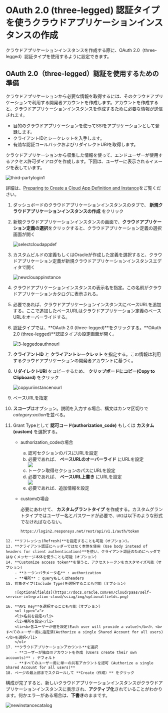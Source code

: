 # OAuth 2.0 (three-legged) 認証タイプを使うクラウドアプリケーションインスタンスの作成

クラウドアプリケーションインスタンスを作成する際に、OAuth 2.0（three-legged）認証タイプを使用するように設定できます。

## OAuth 2.0（three-legged）認証を使用するための準備

クラウドアプリケーションから必要な情報を取得するには、そのクラウドアプリケーションで利用する開発者アカウントを作成します。アカウントを作成すると、クラウドアプリケーションインスタンスを作成するために必要な情報が送信されます。

- 目的のクラウドアプリケーションを使ってSSIをアプリケーションとして登録します。
- クライアントIDとシークレットを入手します。
- 有効な認証コールバックおよびリダイレクトURIを取得します。

クラウドアプリケーションから収集した情報を使って、エンドユーザーが使用するアクセス許可ダイアログを作成します。下図は、ユーザーに表示されるイメージを表しています。

  ![third-partylogin1](https://docs.oracle.com/en/cloud/paas/self-service-integration-cloud/ssiag/img/third-partylogin1.png)

詳細は、[Preparing to Create a Cloud App Definition and Instance](https://docs.oracle.com/en/cloud/paas/self-service-integration-cloud/ssiag/preparing-create-cloud-app-definition-and-instance.html)をご覧ください。

  1. ダッシュボードのクラウドアプリケーションインスタンスのタブで、 **新規クラウドアプリケーションインスタンスの作成** をクリック
  2. 新規クラウドアプリケーションインスタンスの画面で、**クラウドアプリケーション定義の選択**をクリックすると、クラウドアプリケーション定義の選択画面が開く
    
        ![selectcloudappdef](https://docs.oracle.com/en/cloud/paas/self-service-integration-cloud/ssiag/img/selectcloudappdef.png)
  
  3. カスタムビルドの定義もしくはOracleが作成した定義を選択すると、クラウドアプリケーション定義が新規クラウドアプリケーションインスタンスエディタで開く
  
        ![newclouappinstance](https://docs.oracle.com/en/cloud/paas/self-service-integration-cloud/ssiag/img/newclouappinstance.png)
  
  4. クラウドアプリケーションインスタンスの表示名を指定。この名前がクラウドアプリケーションカタログに表示される。
  5. 必要であれば、クラウドアプリケーションインスタンスにベースURLを追加する。ここで追加したベースURLはクラウドアプリケーション定義のベースURLをオーバーライドする。
  6. 認証タイプでは、**OAuth 2.0 (three-legged)**をクリックする。**OAuth 2.0 (three-legged)**認証タイプの設定画面が開く。
  
        ![3-leggedoauthnourl](https://docs.oracle.com/en/cloud/paas/self-service-integration-cloud/ssiag/img/3-leggedoauthnourl.png)
  
  7. **クライアントID** と **クライアントシークレット** を指定する。この情報は利用するクラウドアプリケーションの開発者アカウントに基づく。
  8. **リダイレクトURI** をコピーするため、 **クリップボードにコピー(Copy to Clipboard)** をクリック
  
        ![copyuriinstancenourl](https://docs.oracle.com/en/cloud/paas/self-service-integration-cloud/ssiag/img/copyuriinstancenourl.png)
  
  9. ベースURLを指定
  10. **スコープ**はオプション。説明を入力する場合、構文はカンマ区切りで<i>category:action</i>を並べる。
  11. Grant Typeとして **認可コード(authorization_code)** もしくは **カスタム(custom)** を選択する。
        - authorization_codeの場合
            <ol type="a">
            <li>認可セクションのパスにURLを設定</li>
            <li>必要であれば、 <b>ベースURLのオーバーライド</b> にURLを設定</li>
            <img src="https://docs.oracle.com/en/cloud/paas/self-service-integration-cloud/ssiag/img/authorizetoken.png"/>
            <li>トークン取得セクションのパスにURLを設定</li>
            <li>必要であれば、 <b>ベースURL上書き</b> にURLを設定</li>
            <img src="https://docs.oracle.com/en/cloud/paas/self-service-integration-cloud/ssiag/img/gettoken1.png"/>
            <li>必要であれば、追加情報を設定</li>
            </ol>
        - customの場合

            必要にあわせて、 **カスタムグラントタイプ** を作成する。カスタムグラントタイプではユーザー名とパスワードが必要で、```URI```は以下のような形式でなければならない。
            ```URL
            https://login2.responsys.net/rest/api/v1.1/auth/token
            ```
  
    12. **リフレッシュ(Refresh)**を指定することも可能（オプション）。
    13. **クライアント認証にヘッダーではなく本体を使用 (Use body instead of headers for client authentication)**を使い、クライアント認証のためにヘッダではなくメッセージ本体を使うことも可能（オプション）
    14. **Customize access token**を使うと、アクセストークンをカスタマイズ可能（オプション）
        - **トークンパラメータ名** : authorization
        - **場所** : queryもしくはheaders
    15. 対象タイプ(Include Type)を選択することも可能（オプション）
  
        ![optionalfields](https://docs.oracle.com/en/cloud/paas/self-service-integration-cloud/ssiag/img/optionalfields.png)
  
    16. **API Key**を選択することも可能（オプション）
        <ol type="a">
        <li>名前を指定</li>
        <li>場所を設定</li>
        <li><b>各ユーザーが値を設定(Each user will provide a value)</b>か、<b>すべてのユーザー用に指定済(Authorize a single Shared Account for all users)</b>を選択</li>
        </ol>
    17. **クラウドアプリケーションアカウント**を選択
        - **ユーザーが独自のアカウントを作成 (Users create their own accounts)** : デフォルト
        - **すべてのユーザー用に単一の共有アカウントを認可 (Authorize a single Shared Account for all users)**
    18. ページの最上部までスクロールして **Create（作成）** をクリック

構成が完了すると、新しいクラウドアプリケーションインスタンスがクラウドアプリケーションインスタンスに表示され、**アクティブ化**されていることがわかります。何かエラーがある場合は、**下書き**のままです。

![newinstancecatalog](https://docs.oracle.com/en/cloud/paas/self-service-integration-cloud/ssiag/img/newinstancecatalog.png)